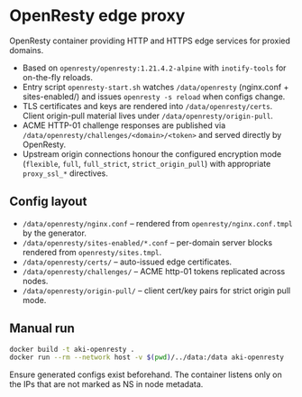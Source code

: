 # OpenResty edge proxy

OpenResty container providing HTTP and HTTPS edge services for proxied domains.

- Based on `openresty/openresty:1.21.4.2-alpine` with `inotify-tools` for on-the-fly reloads.
- Entry script `openresty-start.sh` watches `/data/openresty` (nginx.conf + sites-enabled/) and issues `openresty -s reload` when configs change.
- TLS certificates and keys are rendered into `/data/openresty/certs`. Client origin-pull material lives under `/data/openresty/origin-pull`.
- ACME HTTP-01 challenge responses are published via `/data/openresty/challenges/<domain>/<token>` and served directly by OpenResty.
- Upstream origin connections honour the configured encryption mode (`flexible`, `full`, `full_strict`, `strict_origin_pull`) with appropriate `proxy_ssl_*` directives.

## Config layout

- `/data/openresty/nginx.conf` – rendered from `openresty/nginx.conf.tmpl` by the generator.
- `/data/openresty/sites-enabled/*.conf` – per-domain server blocks rendered from `openresty/sites.tmpl`.
- `/data/openresty/certs/` – auto-issued edge certificates.
- `/data/openresty/challenges/` – ACME http-01 tokens replicated across nodes.
- `/data/openresty/origin-pull/` – client cert/key pairs for strict origin pull mode.

## Manual run

```bash
docker build -t aki-openresty .
docker run --rm --network host -v $(pwd)/../data:/data aki-openresty
```

Ensure generated configs exist beforehand. The container listens only on the IPs that are not marked as NS in node metadata.
